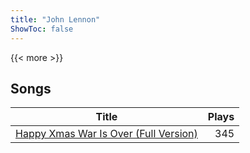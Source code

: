 ```yaml
---
title: "John Lennon"
ShowToc: false
---
```


{{< more >}}

## Songs
Title | Plays 
----- | -----: 
[Happy Xmas War Is Over (Full Version)](/songs/happy-xmas-war-is-over-full-version) | 345

